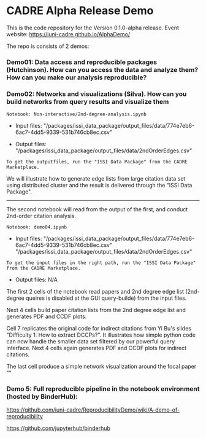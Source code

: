 # CADRE Alpha Release Demo
This is the code repository for the Version 0.1.0-alpha release. Event website:
https://iuni-cadre.github.io/AlphaDemo/

The repo is consists of 2 demos:

### Demo01: Data access and reproducible packages (Hutchinson). How can you access the data and analyze them? How can you make our analysis reproducible?
### Demo02: Networks and visualizations (Silva). How can you build networks from query results and visualize them 
```
Notebook: Non-interactive/2nd-degree-analysis.ipynb
```

* Input files: "/packages/issi_data_package/output_files/data/774e7eb6-6ac7-4dd5-9339-531b746cb8ec.csv"

* Output files: "/packages/issi_data_package/output_files/data/2ndOrderEdges.csv" 
```
To get the outputfiles, run the "ISSI Data Package" from the CADRE Marketplace.
```
We will illustrate how to generate edge lists from large citation data set using distributed cluster and the result is delivered through the "ISSI Data Package".

***
The second notebook will read from the output of the first, and conduct 2nd-order citation analysis.
```
Notebook: demo04.ipynb 
```
* Input files: "/packages/issi_data_package/output_files/data/774e7eb6-6ac7-4dd5-9339-531b746cb8ec.csv"
"/packages/issi_data_package/output_files/data/2ndOrderEdges.csv"
```
To get the input files in the right path, run the "ISSI Data Package" from the CADRE Marketplace.
```
* Output files: N/A

The first 2 cells of the notebook read papers and 2nd degree edge list (2nd-degree queires is disabled at the GUI query-builde) from the input files.

Next 4 cells build paper citation lists from the 2nd degree edge list and generates PDF and CCDF plots.

Cell 7 replicates the original code for indirect citations from Yi Bu's slides "Difficulty 1: How to extract DCCPs?". It illustrates how simple python code can now handle the smaller data set filtered by our powerful query interface. Next 4 cells again generates PDF and CCDF plots for indirect citations.

The last cell produce a simple network visualization around the focal paper ""


### Demo 5: Full reproducible pipeline in the notebook environment (hosted by BinderHub): 
https://github.com/iuni-cadre/ReproducibilityDemo/wiki/A-demo-of-reproducibility

https://github.com/jupyterhub/binderhub
